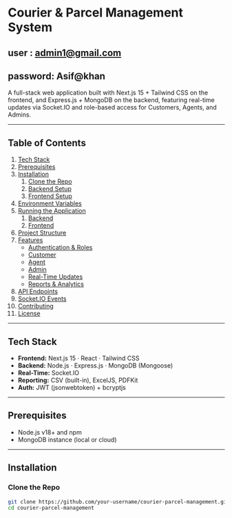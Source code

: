 # Courier & Parcel Management System

## user : admin1@gmail.com
## password: Asif@khan

A full-stack web application built with Next.js 15 + Tailwind CSS on the frontend, and Express.js + MongoDB on the backend, featuring real-time updates via Socket.IO and role-based access for Customers, Agents, and Admins.

---

## Table of Contents

1. [Tech Stack](#tech-stack)  
2. [Prerequisites](#prerequisites)  
3. [Installation](#installation)  
   1. [Clone the Repo](#clone-the-repo)  
   2. [Backend Setup](#backend-setup)  
   3. [Frontend Setup](#frontend-setup)  
4. [Environment Variables](#environment-variables)  
5. [Running the Application](#running-the-application)  
   1. [Backend](#backend)  
   2. [Frontend](#frontend)  
6. [Project Structure](#project-structure)  
7. [Features](#features)  
   - [Authentication & Roles](#authentication--roles)  
   - [Customer](#customer)  
   - [Agent](#agent)  
   - [Admin](#admin)  
   - [Real-Time Updates](#real-time-updates)  
   - [Reports & Analytics](#reports--analytics)  
8. [API Endpoints](#api-endpoints)  
9. [Socket.IO Events](#socketio-events)  
10. [Contributing](#contributing)  
11. [License](#license)

---

## Tech Stack

- **Frontend:** Next.js 15 · React · Tailwind CSS  
- **Backend:** Node.js · Express.js · MongoDB (Mongoose)  
- **Real-Time:** Socket.IO  
- **Reporting:** CSV (built-in), ExcelJS, PDFKit  
- **Auth:** JWT (jsonwebtoken) + bcryptjs  

---

## Prerequisites

- Node.js v18+ and npm  
- MongoDB instance (local or cloud)  

---

## Installation

### Clone the Repo

```bash
git clone https://github.com/your-username/courier-parcel-management.git
cd courier-parcel-management
